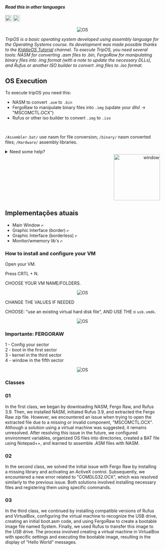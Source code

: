#### _Read this in other languages_

<kbd>[<img title="English" alt="English" src="https://i.imgur.com/K0sBZSD.png" width="22">](README.md)</kbd>
<kbd>[<img title="Portuguese" alt="Brazillian portuguese" src="https://i.imgur.com/MZMUUJ6.png" width="22">](translations/README-PTBR.md)</kbd>

<p align="center">
  <img src="https://i.imgur.com/xnhjM7o.gif" alt="OS" />
</p>

_TripOS is a basic operating system developed using assembly language for the Operating Systems course. Its development was made possible thanks to the [KiddieOS Tutorial](https://www.youtube.com/watch?v=Jws7BHrts6g&list=PLsoiO2Be-2z8BfsSkspJfDiuKeC9-LSca&index=2) channel.
To execute TripOS, you need several tools: NASM for converting .asm files to .bin, FergoRaw for manipulating binary files into .img format (with a note to update the necessary DLLs), and Rufus or another ISO builder to convert .img files to .iso format._

## OS Execution

To execute tripOS you need this:
- NASM to convert `.asm` to `.bin`
- FergoRaw to manipulate binary files into `.img` (update your dlls! -> "MSCOMCTL.OCX")
- Rufus or other iso builder to convert `.img` to `.iso` 
<br>

`/Assembler.bat/` use nasm for file conversion;
`/binary/` nasm converted files;
`/Hardware/` assembly libraries.
<details>
<summary>Need some help?</summary>
<tr>
  <td>Link to NASM: <a href="https://www.nasm.us/index.php"><img alt="NASM" src="https://www.nasm.us/images/nasm.png" width="25"></a></td>
  <td>Link to RUFUS: <a href="https://rufus.ie/pt_BR/"><img alt="Rufus" src="https://rufus.ie/pics/rufus-128.png" width="25"></a></td>
  <td>Link to FERGORAW: <a href="https://www.fergonez.net/softwares/fraw"><img alt="Fergoraw" src="https://images.gofreedownload.net/hardware-floppy-34989.jpg" width="25"></a></td>
</tr>
</details>
<div align="right">
  <img src="https://i.imgur.com/9f0AnpO.gif" alt="window" width="150">
</div>

## Implementações atuais

- Main Window <a><img alt="checked" src="https://cdn3.emoji.gg/emojis/4562_AlienPls.gif" width="12"></a>
- Graphic Interface (border) <a><img alt="checked" src="https://cdn3.emoji.gg/emojis/4562_AlienPls.gif" width="12"></a>
- Graphic Interface (borderless) <a><img alt="checked" src="https://cdn3.emoji.gg/emojis/4562_AlienPls.gif" width="12"></a>
- Monitor/wmemory lib's <a><img alt="checked" src="https://cdn3.emoji.gg/emojis/4562_AlienPls.gif" width="12"></a>

### How to install and configure your VM

Open your VM.

Press CRTL + N.

CHOOSE YOUR VM NAME/FOLDERS.

<p align="center">
  <img src="https://i.imgur.com/19b1kej.png" alt="OS" />
</p>

CHANGE THE VALUES IF NEEDED

CHOOSE: "use an existing virtual hard disk file", AND USE THE o `usb.vmdk`.

<p align="center">
  <img src="https://i.imgur.com/gklLM5i.png" alt="OS" />
</p>

### Importante: FERGORAW
1 - Config your sector
<br>
2 - boot in the first sector
<br>
3 - kernel in the third sector
<br>
4 - window in the fifth sector

<p align="center">
  <img src="https://i.imgur.com/HBFVnTH.png" alt="OS" />
</p>

### Classes 

### 01
In the first class, we began by downloading NASM, Fergo Raw, and Rufus 3.9. Then, we installed NASM, initiated Rufus 3.9, and extracted the Fergo Raw zip file. However, we encountered an issue when trying to open the extracted file due to a missing or invalid component, "MSCOMCTL.OCX". Although a solution using a virtual machine was suggested, it remains unresolved. After resolving this issue in the future, we configured environment variables, organized OS files into directories, created a BAT file using Notepad++, and learned to assemble .ASM files with NASM.

### 02
In the second class, we solved the initial issue with Fergo Raw by installing a missing library and activating an ActiveX control. Subsequently, we encountered a new error related to "COMDLG32.OCX", which was resolved similarly to the previous issue. Both solutions involved installing necessary files and registering them using specific commands.

### 03
In the third class, we continued by installing compatible versions of Rufus and VirtualBox, configuring the virtual machine to recognize the USB drive, creating an initial boot.asm code, and using FergoRaw to create a bootable image file named System. Finally, we used Rufus to transfer this image to the USB drive. The process involved creating a virtual machine in VirtualBox with specific settings and executing the bootable image, resulting in the display of "Hello World" messages.
